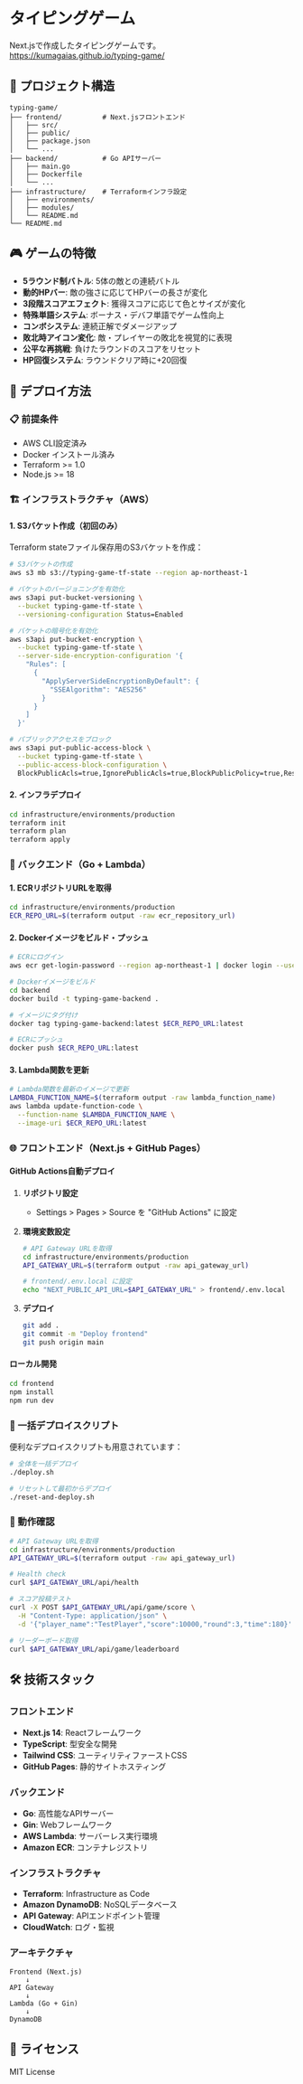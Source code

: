 # タイピングゲーム

Next.jsで作成したタイピングゲームです。  
https://kumagaias.github.io/typing-game/

## 📁 プロジェクト構造

```
typing-game/
├── frontend/          # Next.jsフロントエンド
│   ├── src/
│   ├── public/
│   ├── package.json
│   └── ...
├── backend/           # Go APIサーバー
│   ├── main.go
│   ├── Dockerfile
│   └── ...
├── infrastructure/    # Terraformインフラ設定
│   ├── environments/
│   ├── modules/
│   └── README.md
└── README.md
```

## 🎮 ゲームの特徴

- **5ラウンド制バトル**: 5体の敵との連続バトル
- **動的HPバー**: 敵の強さに応じてHPバーの長さが変化
- **3段階スコアエフェクト**: 獲得スコアに応じて色とサイズが変化
- **特殊単語システム**: ボーナス・デバフ単語でゲーム性向上
- **コンボシステム**: 連続正解でダメージアップ
- **敗北時アイコン変化**: 敵・プレイヤーの敗北を視覚的に表現
- **公平な再挑戦**: 負けたラウンドのスコアをリセット
- **HP回復システム**: ラウンドクリア時に+20回復

## 🚀 デプロイ方法

### 📋 前提条件

- AWS CLI設定済み
- Docker インストール済み
- Terraform >= 1.0
- Node.js >= 18

### 🏗️ インフラストラクチャ（AWS）

#### 1. S3バケット作成（初回のみ）

Terraform stateファイル保存用のS3バケットを作成：

```bash
# S3バケットの作成
aws s3 mb s3://typing-game-tf-state --region ap-northeast-1

# バケットのバージョニングを有効化
aws s3api put-bucket-versioning \
  --bucket typing-game-tf-state \
  --versioning-configuration Status=Enabled

# バケットの暗号化を有効化
aws s3api put-bucket-encryption \
  --bucket typing-game-tf-state \
  --server-side-encryption-configuration '{
    "Rules": [
      {
        "ApplyServerSideEncryptionByDefault": {
          "SSEAlgorithm": "AES256"
        }
      }
    ]
  }'

# パブリックアクセスをブロック
aws s3api put-public-access-block \
  --bucket typing-game-tf-state \
  --public-access-block-configuration \
  BlockPublicAcls=true,IgnorePublicAcls=true,BlockPublicPolicy=true,RestrictPublicBuckets=true
```

#### 2. インフラデプロイ

```bash
cd infrastructure/environments/production
terraform init
terraform plan
terraform apply
```

### 🐳 バックエンド（Go + Lambda）

#### 1. ECRリポジトリURLを取得

```bash
cd infrastructure/environments/production
ECR_REPO_URL=$(terraform output -raw ecr_repository_url)
```

#### 2. Dockerイメージをビルド・プッシュ

```bash
# ECRにログイン
aws ecr get-login-password --region ap-northeast-1 | docker login --username AWS --password-stdin $ECR_REPO_URL

# Dockerイメージをビルド
cd backend
docker build -t typing-game-backend .

# イメージにタグ付け
docker tag typing-game-backend:latest $ECR_REPO_URL:latest

# ECRにプッシュ
docker push $ECR_REPO_URL:latest
```

#### 3. Lambda関数を更新

```bash
# Lambda関数を最新のイメージで更新
LAMBDA_FUNCTION_NAME=$(terraform output -raw lambda_function_name)
aws lambda update-function-code \
  --function-name $LAMBDA_FUNCTION_NAME \
  --image-uri $ECR_REPO_URL:latest
```

### 🌐 フロントエンド（Next.js + GitHub Pages）

#### GitHub Actions自動デプロイ

1. **リポジトリ設定**
   - Settings > Pages > Source を "GitHub Actions" に設定

2. **環境変数設定**
   ```bash
   # API Gateway URLを取得
   cd infrastructure/environments/production
   API_GATEWAY_URL=$(terraform output -raw api_gateway_url)
   
   # frontend/.env.local に設定
   echo "NEXT_PUBLIC_API_URL=$API_GATEWAY_URL" > frontend/.env.local
   ```

3. **デプロイ**
   ```bash
   git add .
   git commit -m "Deploy frontend"
   git push origin main
   ```

#### ローカル開発

```bash
cd frontend
npm install
npm run dev
```

### 🚀 一括デプロイスクリプト

便利なデプロイスクリプトも用意されています：

```bash
# 全体を一括デプロイ
./deploy.sh

# リセットして最初からデプロイ
./reset-and-deploy.sh
```

### 🧪 動作確認

```bash
# API Gateway URLを取得
cd infrastructure/environments/production
API_GATEWAY_URL=$(terraform output -raw api_gateway_url)

# Health check
curl $API_GATEWAY_URL/api/health

# スコア投稿テスト
curl -X POST $API_GATEWAY_URL/api/game/score \
  -H "Content-Type: application/json" \
  -d '{"player_name":"TestPlayer","score":10000,"round":3,"time":180}'

# リーダーボード取得
curl $API_GATEWAY_URL/api/game/leaderboard
```

## 🛠 技術スタック

### フロントエンド
- **Next.js 14**: Reactフレームワーク
- **TypeScript**: 型安全な開発
- **Tailwind CSS**: ユーティリティファーストCSS
- **GitHub Pages**: 静的サイトホスティング

### バックエンド
- **Go**: 高性能なAPIサーバー
- **Gin**: Webフレームワーク
- **AWS Lambda**: サーバーレス実行環境
- **Amazon ECR**: コンテナレジストリ

### インフラストラクチャ
- **Terraform**: Infrastructure as Code
- **Amazon DynamoDB**: NoSQLデータベース
- **API Gateway**: APIエンドポイント管理
- **CloudWatch**: ログ・監視

### アーキテクチャ

```
Frontend (Next.js)
    ↓
API Gateway
    ↓
Lambda (Go + Gin)
    ↓
DynamoDB
```

## 📝 ライセンス

MIT License